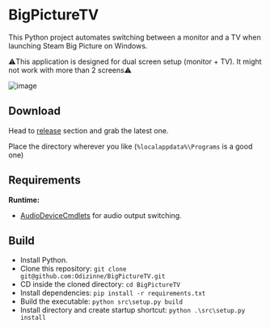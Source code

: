 # BigPictureTV

This Python project automates switching between a monitor and a TV when launching Steam Big Picture on Windows.

⚠️This application is designed for dual screen setup (monitor + TV). It might not work with more than 2 screens⚠️  

![image](https://github.com/user-attachments/assets/890e2c2a-5302-4ee3-b212-a2ba0dbe8a39)

## Download

Head to [release](https://github.com/Odizinne/BigPictureTV/releases/latest) section and grab the latest one.

Place the directory wherever you like (`%localappdata%\Programs` is a good one)

## Requirements

**Runtime:**
- [AudioDeviceCmdlets](https://github.com/frgnca/AudioDeviceCmdlets) for audio output switching.
 
## Build

- Install Python.
- Clone this repository: `git clone git@github.com:Odizinne/BigPictureTV.git`<br/>
- CD inside the cloned directory: `cd BigPictureTV`<br/>
- Install dependencies: `pip install -r requirements.txt`
- Build the executable: `python src\setup.py build`<br/>
- Install directory and create startup shortcut: `python .\src\setup.py install`
